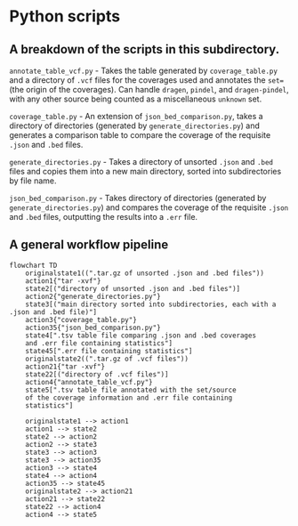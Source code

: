 # Python scripts

## A breakdown of the scripts in this subdirectory.

`annotate_table_vcf.py` - Takes the table generated by `coverage_table.py` and a directory of `.vcf` files for the coverages used and annotates the `set=` (the origin of the coverages). Can handle `dragen`, `pindel`, and `dragen-pindel`, with any other source being counted as a miscellaneous `unknown` set.

`coverage_table.py` - An extension of `json_bed_comparison.py`, takes a directory of directories (generated by `generate_directories.py`) and generates a comparison table to compare the coverage of the requisite `.json` and `.bed` files.

`generate_directories.py` - Takes a directory of unsorted `.json` and `.bed` files and copies them into a new main directory, sorted into subdirectories by file name.

`json_bed_comparison.py` - Takes directory of directories (generated by `generate_directories.py`) and compares the coverage of the requisite `.json` and `.bed` files, outputting the results into a `.err` file.

## A general workflow pipeline

```mermaid
flowchart TD
    originalstate1((".tar.gz of unsorted .json and .bed files"))
    action1{"tar -xvf"}
    state2[("directory of unsorted .json and .bed files")]
    action2{"generate_directories.py"}
    state3[("main directory sorted into subdirectories, each with a .json and .bed file)"]
    action3{"coverage_table.py"}
    action35{"json_bed_comparison.py"}
    state4[".tsv table file comparing .json and .bed coverages
    and .err file containing statistics"]
    state45[".err file containing statistics"]
    originalstate2((".tar.gz of .vcf files"))
    action21{"tar -xvf"}
    state22[("directory of .vcf files")]
    action4{"annotate_table_vcf.py"}
    state5[".tsv table file annotated with the set/source
    of the coverage information and .err file containing
    statistics"]

    originalstate1 --> action1
    action1 --> state2
    state2 --> action2
    action2 --> state3
    state3 --> action3
    state3 --> action35
    action3 --> state4
    state4 --> action4
    action35 --> state45
    originalstate2 --> action21
    action21 --> state22
    state22 --> action4
    action4 --> state5
```
